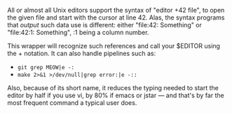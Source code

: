 All or almost all Unix editors support the syntax of "editor +42 file", to
open the given file and start with the cursor at line 42.  Alas, the syntax
programs that *output* such data use is different: either
"file:42: Something" or "file:42:1: Something", :1 being a column number.

This wrapper will recognize such references and call your $EDITOR using the +
notation.  It can also handle pipelines such as:
 * `git grep MEOW|e -:`
 * `make 2>&1 >/dev/null|grep error:|e -::`

Also, because of its short name, it reduces the typing needed to start the
editor by half if you use vi, by 80% if emacs or jstar — and that's by
far the most frequent command a typical user does.
